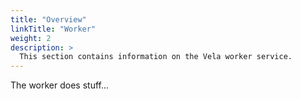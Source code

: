 ```yaml
---
title: "Overview"
linkTitle: "Worker"
weight: 2
description: >
  This section contains information on the Vela worker service.
---
```


The worker does stuff...
